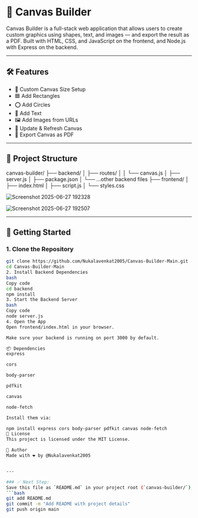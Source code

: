# 🎨 Canvas Builder

Canvas Builder is a full-stack web application that allows users to create custom graphics using shapes, text, and images — and export the result as a PDF. Built with HTML, CSS, and JavaScript on the frontend, and Node.js with Express on the backend.

---

## 🛠 Features

- 📐 Custom Canvas Size Setup
- 🟦 Add Rectangles
- ⭕ Add Circles
- 📝 Add Text
- 🖼️ Add Images from URLs
- 🔄 Update & Refresh Canvas
- 📄 Export Canvas as PDF

---

## 📁 Project Structure

canvas-builder/
├── backend/
│ ├── routes/
│ │ └── canvas.js
│ ├── server.js
│ ├── package.json
│ └── ...other backend files
├── frontend/
│ ├── index.html
│ ├── script.js
│ └── styles.css


![Screenshot 2025-06-27 192328](https://github.com/user-attachments/assets/9737afd0-c361-4383-9bb9-cacca9d40486)

![Screenshot 2025-06-27 192507](https://github.com/user-attachments/assets/094d0ae8-76f7-4af3-ae0e-8d27ccc5f70f)

---

## 🚀 Getting Started

### 1. Clone the Repository
```bash
git clone https://github.com/Nukalavenkat2005/Canvas-Builder-Main.git
cd Canvas-Builder-Main
2. Install Backend Dependencies
bash
Copy code
cd backend
npm install
3. Start the Backend Server
bash
Copy code
node server.js
4. Open the App
Open frontend/index.html in your browser.

Make sure your backend is running on port 3000 by default.

📦 Dependencies
express

cors

body-parser

pdfkit

canvas

node-fetch

Install them via:

npm install express cors body-parser pdfkit canvas node-fetch
📝 License
This project is licensed under the MIT License.

🙌 Author
Made with ❤️ by @Nukalavenkat2005


---

### ✅ Next Step:
Save this file as `README.md` in your project root (`canvas-builder/`), commit it, and push to GitHub:
```bash
git add README.md
git commit -m "Add README with project details"
git push origin main
